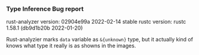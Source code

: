 ### Type Inference Bug report

rust-analyzer version: 02904e99a 2022-02-14 stable
rustc version: rustc 1.58.1 (db9d1b20b 2022-01-20)

Rust-analyzier marks `data` variable as `&{unknown}` type, but it actually kind of knows what type it really is as showns in the images.
